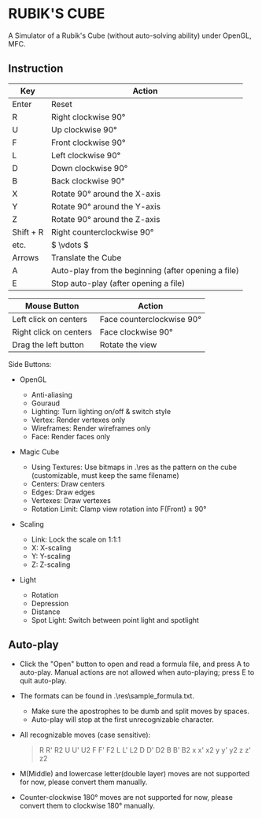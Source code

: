 # RUBIK'S CUBE

A Simulator of a Rubik's Cube (without auto-solving ability) under OpenGL, MFC.

## Instruction

|Key|Action|
|-|-|
|Enter|Reset|
|R|Right clockwise 90°|
|U|Up clockwise 90°|
|F|Front clockwise 90°|
|L|Left clockwise 90°|
|D|Down clockwise 90°|
|B|Back clockwise 90°|
|X|Rotate 90° around the X-axis|
|Y|Rotate 90° around the Y-axis|
|Z|Rotate 90° around the Z-axis|
|Shift + R|Right counterclockwise 90°|
|etc.|$ \vdots $|
|Arrows|Translate the Cube|
|A|Auto-play from the beginning (after opening a file)|
|E|Stop auto-play (after opening a file)|

|Mouse Button|Action|
|-|-|
|Left click on centers|Face counterclockwise 90°|
|Right click on centers|Face clockwise 90°|
|Drag the left button|Rotate the view|

Side Buttons:

- OpenGL
  - Anti-aliasing
  - Gouraud
  - Lighting: Turn lighting on/off & switch style
  - Vertex: Render vertexes only
  - Wireframes: Render wireframes only
  - Face: Render faces only

- Magic Cube
  - Using Textures: Use bitmaps in .\res as the pattern on the cube (customizable, must keep the same filename)
  - Centers: Draw centers
  - Edges: Draw edges
  - Vertexes: Draw vertexes
  - Rotation Limit: Clamp view rotation into F(Front) ± 90°

- Scaling
  - Link: Lock the scale on 1:1:1
  - X: X-scaling
  - Y: Y-scaling
  - Z: Z-scaling

- Light
  - Rotation
  - Depression
  - Distance
  - Spot Light: Switch between point light and spotlight

## Auto-play

- Click the "Open" button to open and read a formula file, and press A to auto-play. Manual actions are not allowed when auto-playing; press E to quit auto-play.

- The formats can be found in .\res\sample_formula.txt.
  - Make sure the apostrophes to be dumb and split moves by spaces.
  - Auto-play will stop at the first unrecognizable character.

- All recognizable moves (case sensitive):
  > R R' R2 U U' U2 F F' F2
  > L L' L2 D D' D2 B B' B2
  > x x' x2 y y' y2 z z' z2

- M(Middle) and lowercase letter(double layer) moves are not supported for now, please convert them manually.

- Counter-clockwise 180° moves are not supported for now, please convert them to clockwise 180° manually.
